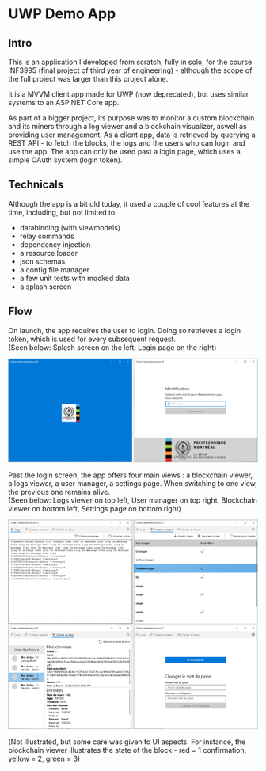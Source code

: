 # UWP Demo App

## Intro

This is an application I developed from scratch, fully in solo, for the course INF3995 (final project of third year of engineering) - although the scope of the full project was larger than this project alone.  

It is a MVVM client app made for UWP (now deprecated), but uses similar systems to an ASP.NET Core app.

As part of a bigger project, its purpose was to monitor a custom blockchain and its miners through a log viewer and a blockchain visualizer, aswell as providing user management. As a client app, data is retrieved by querying a REST API - to fetch the blocks, the logs and the users who can login and use the app. The app can only be used past a login page, which uses a simple OAuth system (login token).  

## Technicals
Although the app is a bit old today, it used a couple of cool features at the time, including, but not limited to:
* databinding (with viewmodels)
* relay commands
* dependency injection
* a resource loader
* json schemas
* a config file manager
* a few unit tests with mocked data
* a splash screen

## Flow

On launch, the app requires the user to login. Doing so retrieves a login token, which is used for every subsequent request.  
(Seen below: Splash screen on the left, Login page on the right)

![Alt text](demo-sample1.png?raw=true "Splash")

Past the login screen, the app offers four main views : a blockchain viewer, a logs viewer, a user manager, a settings page. When switching to one view, the previous one remains alive.  
(Seen below: Logs viewer on top left, User manager on top right, Blockchain viewer on bottom left, Settings page on bottom right)

![Alt text](demo-sample2.png?raw=true "Main view")

(Not illustrated, but some care was given to UI aspects. For instance, the blockchain viewer illustrates the state of the block - red = 1 confirmation, yellow = 2, green = 3)
